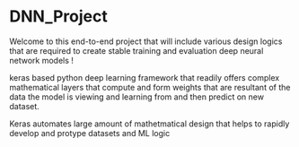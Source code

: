 # DNN_Project
Welcome to this end-to-end project that will include various design logics that are required to create stable training and evaluation deep neural network models !

keras based python deep learning framework that readily offers complex mathematical layers that compute and form weights that are resultant of the data the model is viewing and learning from and then predict on new dataset.

Keras automates large amount of mathetmatical design that helps to rapidly develop and protype datasets and ML logic
